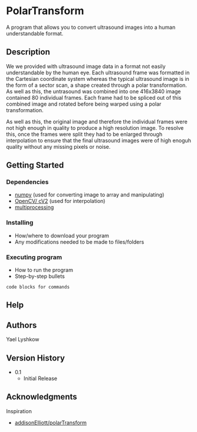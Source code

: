 # PolarTransform

A program that allows you to convert ultrasound images into a human understandable format.

## Description

We we provided with ultrasound image data in a format not easily understandable by the human eye. Each ultrasound frame was formatted in the Cartesian coordinate system whereas the typical ultrasound image is in the form of a sector scan, a shape created through a polar transformation. As well as this, the untrasound was combined into one 416x3840 image contained 80 individual frames. Each frame had to be spliced out of this combined image and rotated before being warped using a polar transformation. 

As well as this, the original image and therefore the individual frames were not high enough in quality to produce a high resolution image. To resolve this, once the frames were split they had to be enlarged through interpolation to ensure that the final ultrasound images were of high enoguh quality without any missing pixels or noise. 
## Getting Started

### Dependencies

* [numpy](https://numpy.org) (used for converting image to array and manipulating)
* [OpenCV/ cV2](https://pypi.org/project/opencv-python/) (used for interpolation)
* [multiprocessing](https://docs.python.org/3/library/multiprocessing.html)

### Installing

* How/where to download your program
* Any modifications needed to be made to files/folders

### Executing program

* How to run the program
* Step-by-step bullets
```
code blocks for commands
```

## Help

## Authors

Yael Lyshkow

## Version History

* 0.1
    * Initial Release

## Acknowledgments

Inspiration
* [addisonElliott/polarTransform](https://github.com/addisonElliott/polarTransform/tree/master/polarTransform)
